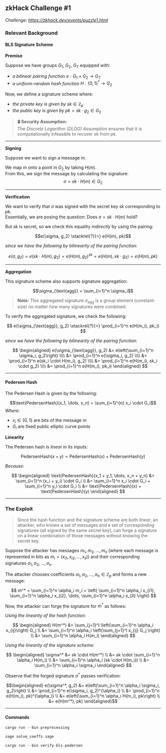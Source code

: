 ## zkHack Challenge #1
*Challenge: https://zkhack.dev/events/puzzle1.html*

### Relevant Background

#### BLS Signature Scheme

**Premise**

Suppose we have groups $G_1$, $G_2$, $G_T$ equipped with:

- *a bilinear pairing function* $e: G_1 \times G_2 \rightarrow G_T$
- *a uniform-random hash function* $H: \{0, 1\}^* \rightarrow G_2$

Now, we define a signature scheme where:
- *the private key is given by* $sk \in \mathbb{Z}_p$
- *the public key is given by* $pk = sk \cdot g_2 \in G_2$

> **🔒 Security Assumption:**  
> The *Discrete Logarithm (DLOG) Assumption* ensures that it is computationally infeasible to recover $sk$ from $pk$.

---

**Signing**

Suppose we want to sign a message $m$.  


We map $m$ onto a point in $G_2$ by taking $H(m)$.  
From this, we sign the message by calculating the signature:  
$$\sigma = sk \cdot H(m) \in G_2$$

---

**Verification**

We want to verify that $\sigma$ was signed with the secret key $sk$ corresponding to $pk$.  
Essentially, we are posing the question: Does $\sigma = sk \cdot H(m)$ hold?

But $sk$ is secret, so we check this equality *indirectly* by using the pairing:

$$e(\sigma, g_2) \stackrel{?}{=} e(H(m), pk)$$

*since we have the following by bilinearity of the pairing function:*

$$e(\sigma, g_2) = e(sk \cdot H(m), g_2) = e(H(m), g_2)^{sk} = e(H(m), sk \cdot g_2) = e(H(m), pk)$$

---

**Aggregation**

This signature scheme also supports signature aggregation:

$$\sigma_{\text{agg}} = \sum_{i=1}^n \sigma_i$$

> **Note:** This aggregated signature $\sigma_{\text{agg}}$ is a group element (constant-size) no matter how many signatures were combined.

To verify the aggregated signature, we check the following:

$$
e(\sigma_{\text{agg}}, g_2) \stackrel{?}{=} \prod_{i=1}^n e(H(m_i), pk_i)
$$

*since we have the following by bilinearity of the pairing function:*

$$
\begin{aligned}
e(\sigma_{\text{agg}}, g_2) &= e\left(\sum_{i=1}^n \sigma_i, g_2\right) \\\\
                            &= \prod_{i=1}^n e(\sigma_i, g_2) \\\\
                            &= \prod_{i=1}^n e(sk_i \cdot H(m_i), g_2) \\\\
                            &= \prod_{i=1}^n e(H(m_i), sk_i \cdot g_2) \\\\
                            &= \prod_{i=1}^n e(H(m_i), pk_i)
\end{aligned}
$$

---

#### Pedersen Hash

The Pedersen Hash is given by the following:

$$\text{PedersenHash}(x_1, \dots, x_n) = \sum_{i=1}^{n} x_i \cdot G_i$$
*Where:*
- $x_i \in \{0,1\}$ are bits of the message $m$
- $G_i$ are fixed public elliptic curve points

**Linearity**

The Pedersen hash is *linear* in its inputs:

$$
\text{PedersenHash}(x + y) = \text{PedersenHash}(x) + \text{PedersenHash}(y)
$$

*Because:*

$$
\begin{aligned}
\text{PedersenHash}(x_1 + y_1, \dots, x_n + y_n) &= \sum_{i=1}^n (x_i + y_i) \cdot G_i \\
                                                  &= \sum_{i=1}^n x_i \cdot G_i + \sum_{i=1}^n y_i \cdot G_i \\
                                                  &= \text{PedersenHash}(x) + \text{PedersenHash}(y)
\end{aligned}
$$


---

### The Exploit

> Since the hash function and the signature scheme are both *linear*, an attacker, who knows a set of messages and a set of corresponding signatures (all signed by the same secret key), can forge a signature on a linear combination of those messages without knowing the secret key.

Suppose the attacker has messages $m_1, m_2, \dots, m_n$ (where each message is represented in bits as $m_i = (x_{i1}, x_{i2}, \dots, x_{il})$) and their corresponding signatures $\sigma_1, \sigma_2, \dots, \sigma_n$.

The attacker chooses coefficients $\alpha_1, \alpha_2, \dots, \alpha_n \in \mathbb{Z}_p$ and forms a new message:

$$
m^* = \sum_{i=1}^n \alpha_i m_i = \left( \sum_{i=1}^n \alpha_i x_{i1}, \sum_{i=1}^n \alpha_i x_{i2}, \dots, \sum_{i=1}^n \alpha_i x_{il} \right)
$$

Now, the attacker can forge the signature for $m^*$ as follows:

*Using the linearity of the hash function:*

$$
\begin{aligned}
H(m^*) &= \sum_{j=1}^l \left(\sum_{i=1}^n \alpha_i x_{ij}\right) G_j \\
       &= \sum_{i=1}^n \alpha_i \left(\sum_{j=1}^l x_{ij} G_j \right) \\
       &= \sum_{i=1}^n \alpha_i H(m_i)
\end{aligned}
$$

*Using the linearity of the signature scheme:*

$$
\begin{aligned}
\sigma^* &= sk \cdot H(m^*) \\
         &= sk \cdot \sum_{i=1}^n \alpha_i H(m_i) \\
         &= \sum_{i=1}^n \alpha_i (sk \cdot H(m_i)) \\
         &= \sum_{i=1}^n \alpha_i \sigma_i
\end{aligned}
$$

Observe that the forged signature $\sigma^*$ passes verification:

$$\begin{aligned}
e(\sigma^*, g_2) &= e\left(\sum_{i=1}^n \alpha_i \sigma_i, g_2\right) \\
                 &= \prod_{i=1}^n e(\sigma_i, g_2)^{\alpha_i} \\
                 &= \prod_{i=1}^n e(H(m_i), pk)^{\alpha_i} \\
                 &= e\left(\sum_{i=1}^n \alpha_i H(m_i), pk\right) \\
                 &= e(H(m^*), pk)
\end{aligned}$$

---

#### Commands

```rust
cargo run --bin preprocessing
```

```rust
sage solve_coeffs.sage
```

```rust
cargo run --bin verify-bls-pedersen
```